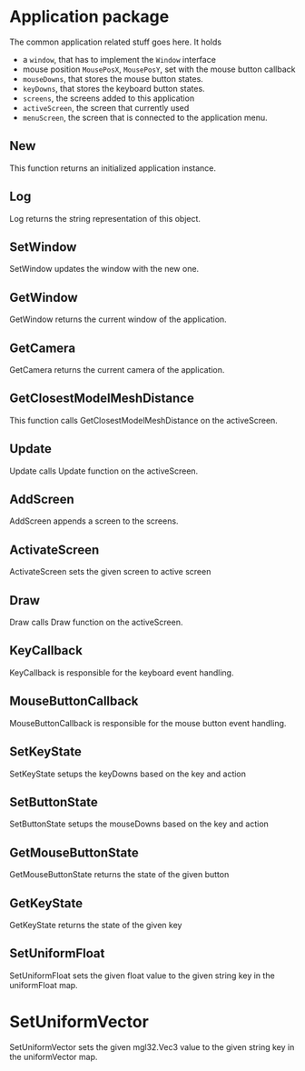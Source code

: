 # Application package

The common application related stuff goes here. It holds

- a `window`, that has to implement the `Window` interface
- mouse position `MousePosX`, `MousePosY`, set with the mouse button callback
- `mouseDowns`, that stores the mouse button states.
- `keyDowns`, that stores the keyboard button states.
- `screens`, the screens added to this application
- `activeScreen`, the screen that currently used
- `menuScreen`, the screen that is connected to the application menu.

## New

This function returns an initialized application instance.

## Log

Log returns the string representation of this object.

## SetWindow

SetWindow updates the window with the new one.

## GetWindow

GetWindow returns the current window of the application.

## GetCamera

GetCamera returns the current camera of the application.

## GetClosestModelMeshDistance

This function calls GetClosestModelMeshDistance on the activeScreen.

## Update

Update calls Update function on the activeScreen.

## AddScreen

AddScreen appends a screen to the screens.

## ActivateScreen

ActivateScreen sets the given screen to active screen

## Draw

Draw calls Draw function on the activeScreen.

## KeyCallback

KeyCallback is responsible for the keyboard event handling.

## MouseButtonCallback

MouseButtonCallback is responsible for the mouse button event handling.

## SetKeyState

SetKeyState setups the keyDowns based on the key and action

## SetButtonState

SetButtonState setups the mouseDowns based on the key and action

## GetMouseButtonState

GetMouseButtonState returns the state of the given button

## GetKeyState

GetKeyState returns the state of the given key

## SetUniformFloat

SetUniformFloat sets the given float value to the given string key in the uniformFloat map.

# SetUniformVector

SetUniformVector sets the given mgl32.Vec3 value to the given string key in the uniformVector map.
